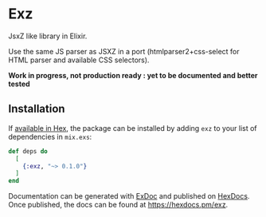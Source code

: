 # Exz

JsxZ like library in Elixir.

Use the same JS parser as JSXZ in a port (htmlparser2+css-select for HTML
parser and available CSS selectors).

**Work in progress, not production ready : yet to be documented and better tested**

## Installation

If [available in Hex](https://hex.pm/docs/publish), the package can be installed
by adding `exz` to your list of dependencies in `mix.exs`:

```elixir
def deps do
  [
    {:exz, "~> 0.1.0"}
  ]
end
```

Documentation can be generated with [ExDoc](https://github.com/elixir-lang/ex_doc)
and published on [HexDocs](https://hexdocs.pm). Once published, the docs can
be found at <https://hexdocs.pm/exz>.
